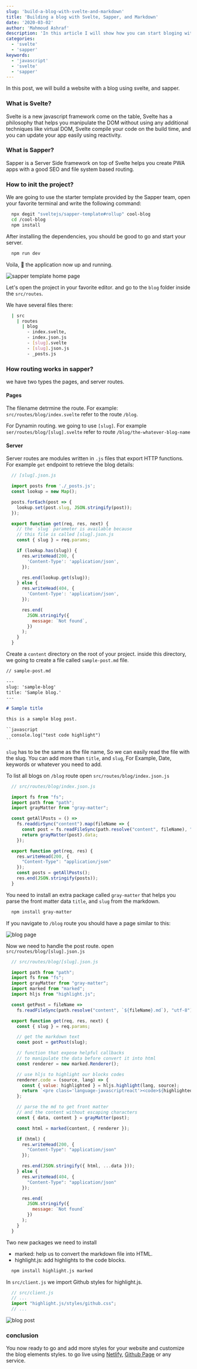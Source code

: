 ```yaml
---
slug: 'build-a-blog-with-svelte-and-markdown'
title: 'Building a blog with Svelte, Sapper, and Markdown'
date: '2020-03-02'
author: 'Mahmoud Ashraf'
description: 'In this article I will show how you can start bloging with svelte and sapper using markdown files'
categories:
  - 'svelte'
  - 'sapper'
keywords:
  - 'javascript'
  - 'svelte'
  - 'sapper'
---
```


In this post, we will build a website with a blog using svelte, and sapper.

### What is Svelte?

Svelte is a new javascript framework come on the table,
Svelte has a philosophy that helps you manipulate the DOM without using any additional techniques like virtual DOM,
Svelte compile your code on the build time, and you can update your app easily using reactivity.

### What is Sapper?

Sapper is a Server Side framework on top of Svelte helps you create PWA apps with a good SEO and file system based routing.

### How to init the project?

We are going to use the starter template provided by the Sapper team,
open your favorite terminal and write the following command:

```bash
  npx degit "sveltejs/sapper-template#rollup" cool-blog
  cd /cool-blog
  npm install
```

After installing the dependencies, you should be good to go and start your server.

```bash
  npm run dev
```

Voila, 🎉 the application now up and running.

![sapper template home page](assets/content/g1.png)

Let's open the project in your favorite editor. and go to the `blog` folder
inside the `src/routes`.

We have several files there:

```bash
  | src
    | routes
      | blog
        - index.svelte,
        - index.json.js
        - [slug].svelte
        - [slug].json.js
        - _posts.js
```

### How routing works in sapper?

we have two types the pages, and server routes.

#### Pages

The filename detrmine the route. For example: `src/routes/blog/index.svelte` refer to the route `/blog`.

For Dynamin routing. we going to use `[slug]`. For example `ser/routes/blog/[slug].svelte` refer to route `/blog/the-whatever-blog-name`

#### Server

Server routes are modules written in `.js` files that export HTTP functions.
For example `get` endpoint to retrieve the blog details:

```javascript
  // [slug].json.js

  import posts from './_posts.js';
  const lookup = new Map();

  posts.forEach(post => {
    lookup.set(post.slug, JSON.stringify(post));
  });

  export function get(req, res, next) {
    // the `slug` parameter is available because
    // this file is called [slug].json.js
    const { slug } = req.params;

    if (lookup.has(slug)) {
      res.writeHead(200, {
        'Content-Type': 'application/json',
      });

      res.end(lookup.get(slug));
    } else {
      res.writeHead(404, {
        'Content-Type': 'application/json',
      });

      res.end(
        JSON.stringify({
          message: `Not found`,
        })
      );
    }
  }
```

Create a `content` directory on the root of your project.
inside this directory, we going to create a file called `sample-post.md` file.

```markdown
// sample-post.md

---
slug: 'sample-blog'
title: 'Sample blog.'
---

# Sample title

this is a sample blog post.

``javascript
  console.log("test code highlight")
``

```

`slug` has to be the same as the file name, So we can easily read the file with the slug.
You can add more than `title`, and `slug`, For Example, Date, keywords or whatever you need to add.


To list all blogs on `/blog` route open `src/routes/blog/index.json.js`

```javascript
  // src/routes/blog/index.json.js

  import fs from "fs";
  import path from "path";
  import grayMatter from "gray-matter";

  const getAllPosts = () =>
    fs.readdirSync("content").map(fileName => {
      const post = fs.readFileSync(path.resolve("content", fileName), "utf-8");
      return grayMatter(post).data;
    });

  export function get(req, res) {
    res.writeHead(200, {
      "Content-Type": "application/json"
    });
    const posts = getAllPosts();
    res.end(JSON.stringify(posts));
  }
```

You need to install an extra package called `gray-matter` that helps you parse the front matter data `title`, and `slug` from
the markdown.

```bash
  npm install gray-matter
```

If you navigate to `/blog` route you should have a page similar to this:

![blog page](assets/content/bg2.png)


Now we need to handle the post route. open `src/routes/blog/[slug].json.js`

```javascript
  // src/routes/blog/[slug].json.js

  import path from "path";
  import fs from "fs";
  import grayMatter from "gray-matter";
  import marked from "marked";
  import hljs from "highlight.js";

  const getPost = fileName =>
    fs.readFileSync(path.resolve("content", `${fileName}.md`), "utf-8");

  export function get(req, res, next) {
    const { slug } = req.params;

    // get the markdown text
    const post = getPost(slug);

    // function that expose helpful callbacks
    // to manipulate the data before convert it into html
    const renderer = new marked.Renderer();

    // use hljs to highlight our blocks codes
    renderer.code = (source, lang) => {
      const { value: highlighted } = hljs.highlight(lang, source);
      return `<pre class='language-javascriptreact'><code>${highlighted}</code></pre>`;
    };

    // parse the md to get front matter
    // and the content without escaping characters
    const { data, content } = grayMatter(post);

    const html = marked(content, { renderer });

    if (html) {
      res.writeHead(200, {
        "Content-Type": "application/json"
      });

      res.end(JSON.stringify({ html, ...data }));
    } else {
      res.writeHead(404, {
        "Content-Type": "application/json"
      });

      res.end(
        JSON.stringify({
          message: `Not found`
        })
      );
    }
  }
```

Two new packages we need to install
- marked: help us to convert the markdown file into HTML.
- highlight.js: add highlights to the code blocks.

```bash
  npm install highlight.js marked
```

In `src/client.js` we import Github styles for highlight.js.

```javascript
  // src/client.js
  // ...
  import "highlight.js/styles/github.css";
  // ...
```

![blog post](assets/content/bg3.png)


### conclusion 

You now ready to go and add more styles for your website and customize the blog elements styles.
to go live using [Netlify](http://netlify.com/), [Github Page](https://pages.github.com/) or any service.


